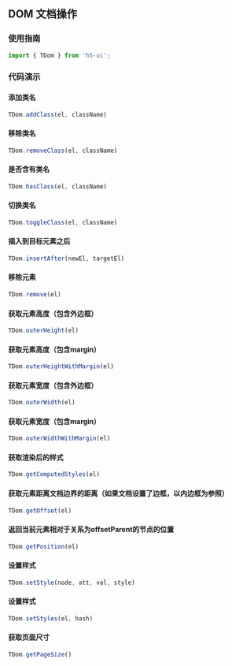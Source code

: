 ## DOM 文档操作

### 使用指南

``` javascript
import { TDom } from 'h5-ui';
```

### 代码演示

#### 添加类名

```javascript
TDom.addClass(el, className)
```

#### 移除类名

```javascript
TDom.removeClass(el, className)
```

#### 是否含有类名

```javascript
TDom.hasClass(el, className)
```

#### 切换类名

```javascript
TDom.toggleClass(el, className)
```

#### 插入到目标元素之后

```javascript
TDom.insertAfter(newEl, targetEl)
```

#### 移除元素

```javascript
TDom.remove(el)
```

#### 获取元素高度（包含外边框）

```javascript
TDom.outerHeight(el)
```

#### 获取元素高度（包含margin）

```javascript
TDom.outerHeightWithMargin(el)
```

#### 获取元素宽度（包含外边框）

```javascript
TDom.outerWidth(el)
```

#### 获取元素宽度（包含margin）

```javascript
TDom.outerWidthWithMargin(el)
```

#### 获取渲染后的样式

```javascript
TDom.getComputedStyles(el)
```

#### 获取元素距离文档边界的距离（如果文档设置了边框，以内边框为参照）

```javascript
TDom.getOffset(el)
```

#### 返回当前元素相对于关系为offsetParent的节点的位置

```javascript
TDom.getPosition(el)
```

#### 设置样式

```javascript
TDom.setStyle(node, att, val, style)
```

#### 设置样式

```javascript
TDom.setStyles(el, hash)
```

#### 获取页面尺寸

```javascript
TDom.getPageSize()
```
